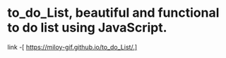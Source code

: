 # to_do_List, beautiful and functional to do list using JavaScript.
link -[ https://miloy-gif.github.io/to_do_List/.]
